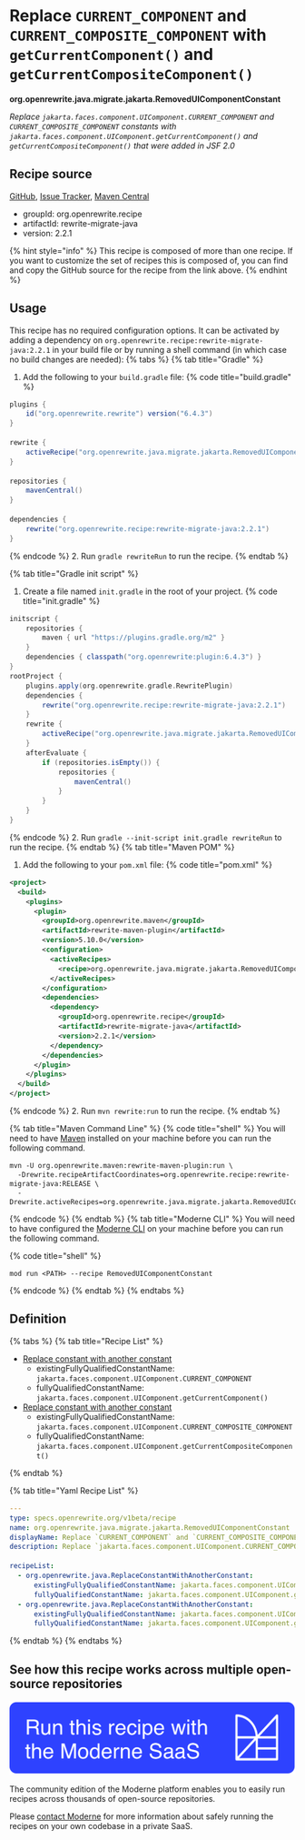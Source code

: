 # Replace `CURRENT_COMPONENT` and `CURRENT_COMPOSITE_COMPONENT` with `getCurrentComponent()` and `getCurrentCompositeComponent()`

**org.openrewrite.java.migrate.jakarta.RemovedUIComponentConstant**

_Replace `jakarta.faces.component.UIComponent.CURRENT_COMPONENT` and `CURRENT_COMPOSITE_COMPONENT` constants with `jakarta.faces.component.UIComponent.getCurrentComponent()` and `getCurrentCompositeComponent()` that were added in JSF 2.0_

## Recipe source

[GitHub](https://github.com/openrewrite/rewrite-migrate-java/blob/main/src/main/resources/META-INF/rewrite/jakarta-ee-10.yml), [Issue Tracker](https://github.com/openrewrite/rewrite-migrate-java/issues), [Maven Central](https://central.sonatype.com/artifact/org.openrewrite.recipe/rewrite-migrate-java/2.2.1/jar)

* groupId: org.openrewrite.recipe
* artifactId: rewrite-migrate-java
* version: 2.2.1

{% hint style="info" %}
This recipe is composed of more than one recipe. If you want to customize the set of recipes this is composed of, you can find and copy the GitHub source for the recipe from the link above.
{% endhint %}

## Usage

This recipe has no required configuration options. It can be activated by adding a dependency on `org.openrewrite.recipe:rewrite-migrate-java:2.2.1` in your build file or by running a shell command (in which case no build changes are needed): 
{% tabs %}
{% tab title="Gradle" %}
1. Add the following to your `build.gradle` file:
{% code title="build.gradle" %}
```groovy
plugins {
    id("org.openrewrite.rewrite") version("6.4.3")
}

rewrite {
    activeRecipe("org.openrewrite.java.migrate.jakarta.RemovedUIComponentConstant")
}

repositories {
    mavenCentral()
}

dependencies {
    rewrite("org.openrewrite.recipe:rewrite-migrate-java:2.2.1")
}
```
{% endcode %}
2. Run `gradle rewriteRun` to run the recipe.
{% endtab %}

{% tab title="Gradle init script" %}
1. Create a file named `init.gradle` in the root of your project.
{% code title="init.gradle" %}
```groovy
initscript {
    repositories {
        maven { url "https://plugins.gradle.org/m2" }
    }
    dependencies { classpath("org.openrewrite:plugin:6.4.3") }
}
rootProject {
    plugins.apply(org.openrewrite.gradle.RewritePlugin)
    dependencies {
        rewrite("org.openrewrite.recipe:rewrite-migrate-java:2.2.1")
    }
    rewrite {
        activeRecipe("org.openrewrite.java.migrate.jakarta.RemovedUIComponentConstant")
    }
    afterEvaluate {
        if (repositories.isEmpty()) {
            repositories {
                mavenCentral()
            }
        }
    }
}
```
{% endcode %}
2. Run `gradle --init-script init.gradle rewriteRun` to run the recipe.
{% endtab %}
{% tab title="Maven POM" %}
1. Add the following to your `pom.xml` file:
{% code title="pom.xml" %}
```xml
<project>
  <build>
    <plugins>
      <plugin>
        <groupId>org.openrewrite.maven</groupId>
        <artifactId>rewrite-maven-plugin</artifactId>
        <version>5.10.0</version>
        <configuration>
          <activeRecipes>
            <recipe>org.openrewrite.java.migrate.jakarta.RemovedUIComponentConstant</recipe>
          </activeRecipes>
        </configuration>
        <dependencies>
          <dependency>
            <groupId>org.openrewrite.recipe</groupId>
            <artifactId>rewrite-migrate-java</artifactId>
            <version>2.2.1</version>
          </dependency>
        </dependencies>
      </plugin>
    </plugins>
  </build>
</project>
```
{% endcode %}
2. Run `mvn rewrite:run` to run the recipe.
{% endtab %}

{% tab title="Maven Command Line" %}
{% code title="shell" %}
You will need to have [Maven](https://maven.apache.org/download.cgi) installed on your machine before you can run the following command.

```shell
mvn -U org.openrewrite.maven:rewrite-maven-plugin:run \
  -Drewrite.recipeArtifactCoordinates=org.openrewrite.recipe:rewrite-migrate-java:RELEASE \
  -Drewrite.activeRecipes=org.openrewrite.java.migrate.jakarta.RemovedUIComponentConstant
```
{% endcode %}
{% endtab %}
{% tab title="Moderne CLI" %}
You will need to have configured the [Moderne CLI](https://docs.moderne.io/moderne-cli/cli-intro) on your machine before you can run the following command.

{% code title="shell" %}
```shell
mod run <PATH> --recipe RemovedUIComponentConstant
```
{% endcode %}
{% endtab %}
{% endtabs %}

## Definition

{% tabs %}
{% tab title="Recipe List" %}
* [Replace constant with another constant](../../../java/replaceconstantwithanotherconstant.md)
  * existingFullyQualifiedConstantName: `jakarta.faces.component.UIComponent.CURRENT_COMPONENT`
  * fullyQualifiedConstantName: `jakarta.faces.component.UIComponent.getCurrentComponent()`
* [Replace constant with another constant](../../../java/replaceconstantwithanotherconstant.md)
  * existingFullyQualifiedConstantName: `jakarta.faces.component.UIComponent.CURRENT_COMPOSITE_COMPONENT`
  * fullyQualifiedConstantName: `jakarta.faces.component.UIComponent.getCurrentCompositeComponent()`

{% endtab %}

{% tab title="Yaml Recipe List" %}
```yaml
---
type: specs.openrewrite.org/v1beta/recipe
name: org.openrewrite.java.migrate.jakarta.RemovedUIComponentConstant
displayName: Replace `CURRENT_COMPONENT` and `CURRENT_COMPOSITE_COMPONENT` with `getCurrentComponent()` and `getCurrentCompositeComponent()`
description: Replace `jakarta.faces.component.UIComponent.CURRENT_COMPONENT` and `CURRENT_COMPOSITE_COMPONENT` constants with `jakarta.faces.component.UIComponent.getCurrentComponent()` and `getCurrentCompositeComponent()` that were added in JSF 2.0

recipeList:
  - org.openrewrite.java.ReplaceConstantWithAnotherConstant:
      existingFullyQualifiedConstantName: jakarta.faces.component.UIComponent.CURRENT_COMPONENT
      fullyQualifiedConstantName: jakarta.faces.component.UIComponent.getCurrentComponent()
  - org.openrewrite.java.ReplaceConstantWithAnotherConstant:
      existingFullyQualifiedConstantName: jakarta.faces.component.UIComponent.CURRENT_COMPOSITE_COMPONENT
      fullyQualifiedConstantName: jakarta.faces.component.UIComponent.getCurrentCompositeComponent()

```
{% endtab %}
{% endtabs %}

## See how this recipe works across multiple open-source repositories

[![Moderne Link Image](/.gitbook/assets/ModerneRecipeButton.png)](https://app.moderne.io/recipes/org.openrewrite.java.migrate.jakarta.RemovedUIComponentConstant)

The community edition of the Moderne platform enables you to easily run recipes across thousands of open-source repositories.

Please [contact Moderne](https://moderne.io/product) for more information about safely running the recipes on your own codebase in a private SaaS.

